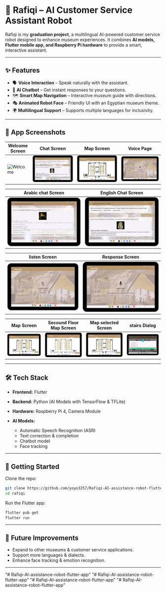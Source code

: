 # 🤖 Rafiqi – AI Customer Service Assistant Robot

Rafiqi is my **graduation project**, a multilingual AI-powered customer service robot designed to enhance museum experiences.
It combines **AI models, Flutter mobile app, and Raspberry Pi hardware** to provide a smart, interactive assistant.

---

## ✨ Features

* 🗣️ **Voice Interaction** – Speak naturally with the assistant.
* 💬 **AI Chatbot** – Get instant responses to your questions.
* 🗺️ **Smart Map Navigation** – Interactive museum guide with directions.
* 🎭 **Animated Robot Face** – Friendly UI with an Egyptian museum theme.
* 🌍 **Multilingual Support** – Supports multiple languages for inclusivity.

---

## 📱 App Screenshots

| Welcome Screen          | Chat Screen       | Map Screen      | Voice Page          |
|-------------------------|-------------------|-----------------|---------------------|
| ![Welcome](welcome.png) | ![Chat](chat.png) | ![Map](map.png) | ![Voice](voice.png) |

| Arabic chat Screen             | English Chat Screen |
|--------------------------------|---------------------| 
| ![Welcome](arabic_message.png) | ![Chat](chat.png)   |


| listen Screen            | Response Screen    |
|--------------------------|--------------------| 
| ![Welcome](lisining.png) | ![Chat](voice.png) |


| Map Screen      | Secound Floor Map Screen   | Map selected Screen          | stairs Dialog          |
|-----------------|----------------------------|------------------------------|------------------------|
| ![Map](map.png) | ![secound floor](map2.png) | ![selected](mapSelected.png) | ![stairs](staiers.png) |

---

## 🛠️ Tech Stack

* **Frontend:** Flutter 
* **Backend:** Python (AI Models with TensorFlow & TFLite)
* **Hardware:** Raspberry Pi 4, Camera Module
* **AI Models:**

    * Automatic Speech Recognition (ASR)
    * Text correction & completion
    * Chatbot model
    * Face tracking

---

## 🚀 Getting Started

Clone the repo:

```bash
git clone https://github.com/yoyo3257/Rafiqi-AI-assistance-robot-flutter-app
cd rafiqi
```

Run the Flutter app:

```bash
flutter pub get
flutter run
```

---

## 📌 Future Improvements

* Expand to other museums & customer service applications.
* Support more languages & dialects.
* Enhance face tracking & emotion recognition.

---
"# Rafiqi-AI-assistance-robot-flutter-app" 
"# Rafiqi-AI-assistance-robot-flutter-app" 
"# Rafiqi-AI-assistance-robot-flutter-app" 
"# Rafiqi-AI-assistance-robot-flutter-app" 
